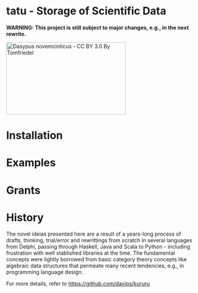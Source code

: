 # tatu - Storage of Scientific Data 
**WARNING: This project is still subject to major changes, e.g., in the next rewrite.**

<p><a href="https://commons.wikimedia.org/wiki/File:Nine-banded_Armadillo.jpg#/media/Ficheiro:Nine-banded_Armadillo.jpg"><img src="https://upload.wikimedia.org/wikipedia/commons/b/b4/Nine-banded_Armadillo.jpg" alt="Dasypus novemcinticus - CC BY 3.0 By Tomfriedel" width="320" height="193"></a></p>

# Installation

# Examples



# Grants

# History
The novel ideias presented here are a result of a years-long
process of drafts, thinking, trial/error and rewrittings from scratch in several languages from Delphi, passing through Haskell, Java and Scala to Python - including frustration with well stablished libraries at the time. The fundamental concepts were lightly borrowed from basic category theory concepts like algebraic data structures that permeate many recent tendencies, e.g., in programming language design.

For more details, refer to https://github.com/davips/kururu
